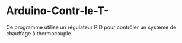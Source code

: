 # Arduino-Contr-le-T-
Ce programme utilise un régulateur PID pour contrôler un système de chauffage à thermocouple.
